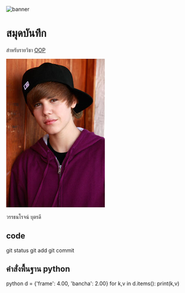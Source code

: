 ![banner](https://picsum.photos/800/250)

# สมุดบันทึก

สำหรับรายวิชา [OOP](https://Wattanaroj2567.github.io)

![download banner](./JustinBieber.jpg)
 
วรรธนโรจน์ บุตรดี

## code

git status
git add
git commit

## คำสั่งพื้นฐาน python
python
d = {'frame': 4.00, 'bancha': 2.00}
for k,v in d.items():
   print(k,v)
